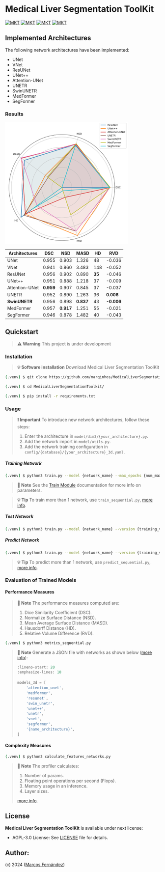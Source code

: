 # Medical Liver Segmentation ToolKit

[![MKT](https://shields.io/badge/license-Copyleft-red.svg)](LICENSE)
[![MKT](https://shields.io/badge/version-v1.0.0-blue.svg)]()
[![MKT](https://shields.io/badge/language-Python3-r.svg?logo=python)](https://www.python.org/)
[![MKT](https://shields.io/badge/github-gray.svg?logo=github)](https://github.com/marqinhos)



## Implemented Architectures

The following network architectures have been implemented:
- UNet
- VNet
- ResUNet
- UNet++
- Attention-UNet
- UNETR
- SwinUNETR
- MedFormer
- SegFormer



### Results

<img src="imgs/radar_chart.png" alt="Radar chart results" style="width: 400px;">


| Architectures     | DSC      | NSD      | MASD     | HD       | RVD      |
|------------------|----------|----------|----------|----------|----------|
| UNet             | 0.955    | 0.903    | 1.326    | 48       | -0.036   |
| VNet             | 0.941    | 0.860    | 3.483    | 148      | -0.052   |
| ResUNet          | 0.956    | 0.902    | 0.890    | **35**   | -0.046   |
| UNet++           | 0.951    | 0.888    | 1.218    | 37       | -0.009   |
| Attention-UNet   | **0.959**| 0.907    | 0.845    | 37       | -0.037   |
| UNETR            | 0.952    | 0.890    | 1.263    | 36       | **0.006**|
| **SwinUNETR**    | 0.956    | 0.898    | **0.837**| 43       | **-0.006**|
| MedFormer        | 0.957    | **0.917**| 1.251    | 55       | -0.021   |
| SegFormer        | 0.946    | 0.878    | 1.482    | 40       | -0.043   |


## Quickstart

> **⚠️ Warning**
> This project is under development

### Installation

> **💡 Software installation**
> Download Medical Liver Segmentation ToolKit

```bash
(.venv) $ git clone https://github.com/marqinhos/MedicalLiverSegmentationToolkit.git
```

```bash
(.venv) $ cd MedicalLiverSegmentationToolkit/
```

```bash
(.venv) $ pip install -r requirements.txt
```

### Usage

> **❗ Important**
> To introduce new network architectures, follow these steps:
>
> 1. Enter the architecture in `model/dim3/{your_architecture}.py`.
> 2. Add the network import in `model/utils.py`.
> 3. Add the network training configuration in `config/{database}/{your_architecture}_3d.yaml`.

##### Training Network

```bash
(.venv) $ python3 train.py --model {network_name} --max_epochs {num_max_epochs}
```

> **📝 Note**
> See the [Train Module](https://medicalliversegmentationtoolkit.readthedocs.io/en/latest/modules/train.html) documentation for more info on parameters.

> **💡 Tip**
> To train more than 1 network, use `train_sequential.py`, [more info](https://medicalliversegmentationtoolkit.readthedocs.io/en/latest/modules/train_sequential.html).

##### Test Network

```bash
(.venv) $ python3 train.py --model {network_name} --version {training_version}
```

##### Predict Network

```bash
(.venv) $ python3 train.py --model {network_name} --version {training_version}
```

> **💡 Tip**
> To predict more than 1 network, use `predict_sequential.py`, [more info](https://medicalliversegmentationtoolkit.readthedocs.io/en/latest/modules/predict_sequential.html).

### Evaluation of Trained Models

#### Performance Measures

> **📝 Note**
> The performance measures computed are:
>
> 1. Dice Similarity Coefficient (DSC).
> 2. Normalize Surface Distance (NSD).
> 3. Mean Average Surface Distance (MASD).
> 4. Hausdorff Distance (HD).
> 5. Relative Volume Difference (RVD).

```bash
(.venv) $ python3 metrics_sequential.py 
```

> **📝 Note**
> Generate a JSON file with networks as shown below ([more info](https://medicalliversegmentationtoolkit.readthedocs.io/en/latest/modules/metrics_sequential.html)):
> ```python
> :lineno-start: 20
> :emphasize-lines: 10
> 
> models_3d = [
>     'attention_unet',
>     'medformer', 
>     'resunet', 
>     'swin_unetr', 
>     'unet++', 
>     'unetr', 
>     'vnet', 
>     'segformer',
>     '{name_architecture}',
> ]
> ```

#### Complexity Measures

```bash
(.venv) $ python3 calculate_features_networks.py 
```

> **📝 Note**
> The profiler calculates:
>
> 1. Number of params.
> 2. Floating point operations per second (Flops).
> 3. Memory usage in an inference.
> 4. Layer sizes.
>
> [more info](https://medicalliversegmentationtoolkit.readthedocs.io/en/latest/modules/calculate_features_networks.html).

## License
**Medical Liver Segmentation ToolKit** is available under next license:

* AGPL-3.0 License: See [LICENSE](LICENSE) file for details.
## Author:
(c) 2024 ([Marcos Fernández](https://github.com/marqinhos))

